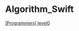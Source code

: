 # Algorithm_Swift
[[Programmers] level0](https://github.com/2HYUNHO/Algorithm_Swift/tree/main/%ED%94%84%EB%A1%9C%EA%B7%B8%EB%9E%98%EB%A8%B8%EC%8A%A4/unrated)
